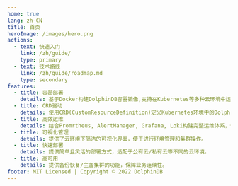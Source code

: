 ```yaml
---
home: true
lang: zh-CN
title: 首页
heroImage: /images/hero.png
actions:
  - text: 快速入门
    link: /zh/guide/
    type: primary
  - text: 技术路线
    link: /zh/guide/roadmap.md
    type: secondary
features:
  - title: 容器部署
    details: 基于Docker构建DolphinDB容器镜像,支持在Kubernetes等多种云环境中运行DolphinDB.
  - title: CRD驱动
    details: 使用CRD(CustomResourceDefinition)定义Kubernetes环境中的DolphinDB,通过Operator进行CRD的解析。
  - title: 高效运维
    details: 结合Promrtheus, AlertManager, Grafana, Loki构建完整运维体系，保障云上集群高可用。
  - title: 可视化管理
    details: 提供了云环境下简洁的可视化界面，便于进行环境管理和集群操作。
  - title: 快速部署
    details: 提供简单且灵活的部署方式，适配于公有云/私有云等不同的云环境。
  - title: 高可用
    details: 提供备份恢复/主备集群的功能，保障业务连续性。
footer: MIT Licensed | Copyright © 2022 DolphinDB
---
```

